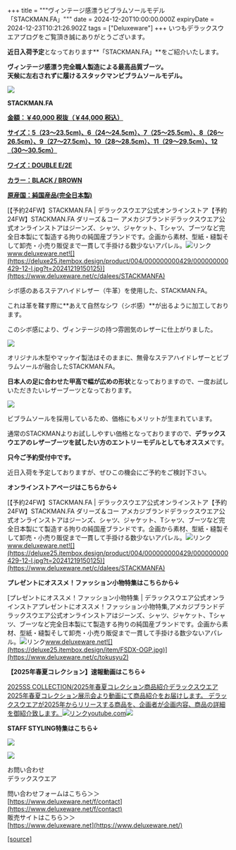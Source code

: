 +++
title = """ヴィンテージ感漂うビブラムソールモデル「STACKMAN.FA」"""
date = 2024-12-20T10:00:00.000Z
expiryDate = 2024-12-23T10:21:26.902Z
tags = ["Deluxeware"]
+++
いつもデラックスウエアブログをご覧頂き誠にありがとうございます。

**近日入荷予定**となっております**「STACKMAN.FA」**をご紹介いたします。

**ヴィンテージ感漂う完全職人製造による最高品質ブーツ。  
天候に左右されずに履けるスタックマンビブラムソールモデル。**

[![](https://stat.ameba.jp/user_images/20241220/15/deluxeware/0e/32/j/o0800080015523604529.jpg)](https://stat.ameba.jp/user_images/20241220/15/deluxeware/0e/32/j/o0800080015523604529.jpg)

**STACKMAN.FA**

**[金額：￥40,000 税抜（￥44,000 税込）](https://www.deluxeware.net/c/dalees/STACKMANFA)**

**[サイズ：5（23～23.5cm)、6（24～24.5cm）、7（25～25.5cm）、8（26～26.5cm）、9（27～27.5cm）、10（28～28.5cm）、11（29～29.5cm）、12（30～30.5cm）](https://www.deluxeware.net/c/dalees/STACKMANFA)**

**[ワイズ：DOUBLE E/2E](https://www.deluxeware.net/c/dalees/STACKMANFA)**

**[カラー：BLACK / BROWN](https://www.deluxeware.net/c/dalees/STACKMANFA)**

**[原産国：純国産品(完全日本製)](https://www.deluxeware.net/c/dalees/STACKMANFA)**

[【予約24FW】STACKMAN.FA | デラックスウエア公式オンラインストア【予約24FW】STACKMAN.FA ダリーズ＆コー アメカジブランドデラックスウエア公式オンラインストアはジーンズ、シャツ、ジャケット、Tシャツ、ブーツなど完全日本製にて製造する拘りの純国産ブランドです。企画から素材、型紙・縫製そして卸売・小売り販促まで一貫して手掛ける数少ないアパレル。![リンク](https://c.stat100.ameba.jp/ameblo/symbols/v3.20.0/svg/gray/editor_link.svg)www.deluxeware.net![](https://deluxe25.itembox.design/product/004/000000000429/000000000429-12-l.jpg?t=20241219150125)](https://www.deluxeware.net/c/dalees/STACKMANFA)

シボ感のあるステアハイドレザー（牛革）を使用した、STACKMAN.FA。

これは革を鞣す際に**あえて自然なシワ（シボ感）**が出るように加工しております。

このシボ感により、ヴィンテージの持つ雰囲気のレザーに仕上がりました。

[![](https://stat.ameba.jp/user_images/20241220/16/deluxeware/26/df/j/o0800080015523610348.jpg)](https://stat.ameba.jp/user_images/20241220/16/deluxeware/26/df/j/o0800080015523610348.jpg)

オリジナル木型やマッケイ製法はそのままに、無骨なステアハイドレザーとビブラムソールが融合したSTACKMAN.FA。

**日本人の足に合わせた甲高で幅が広めの形状**となっておりますので、一度お試しいただきたいレザーブーツとなっております。

[![](https://stat.ameba.jp/user_images/20241213/16/deluxeware/3a/2a/j/o0800080015521024765.jpg)](https://stat.ameba.jp/user_images/20241213/16/deluxeware/3a/2a/j/o0800080015521024765.jpg)

ビブラムソールを採用しているため、価格にもメリットが生まれています。

通常のSTACKMANよりお試ししやすい価格となっておりますので、**デラックスウエアのレザーブーツを試したい方のエントリーモデルとしてもオススメ**です。

**只今ご予約受付中です。**

近日入荷を予定しておりますが、ぜひこの機会にご予約をご検討下さい。

**オンラインストアページはこちらから↓**

[【予約24FW】STACKMAN.FA | デラックスウエア公式オンラインストア【予約24FW】STACKMAN.FA ダリーズ＆コー アメカジブランドデラックスウエア公式オンラインストアはジーンズ、シャツ、ジャケット、Tシャツ、ブーツなど完全日本製にて製造する拘りの純国産ブランドです。企画から素材、型紙・縫製そして卸売・小売り販促まで一貫して手掛ける数少ないアパレル。![リンク](https://c.stat100.ameba.jp/ameblo/symbols/v3.20.0/svg/gray/editor_link.svg)www.deluxeware.net![](https://deluxe25.itembox.design/product/004/000000000429/000000000429-12-l.jpg?t=20241219150125)](https://www.deluxeware.net/c/dalees/STACKMANFA)

**プレゼントにオススメ！ファッション小物特集はこちらから↓**

[プレゼントにオススメ！ファッション小物特集 | デラックスウエア公式オンラインストアプレゼントにオススメ！ファッション小物特集,アメカジブランドデラックスウエア公式オンラインストアはジーンズ、シャツ、ジャケット、Tシャツ、ブーツなど完全日本製にて製造する拘りの純国産ブランドです。企画から素材、型紙・縫製そして卸売・小売り販促まで一貫して手掛ける数少ないアパレル。![リンク](https://c.stat100.ameba.jp/ameblo/symbols/v3.20.0/svg/gray/editor_link.svg)www.deluxeware.net![](https://deluxe25.itembox.design/item/FSDX-OGP.jpg)](https://www.deluxeware.net/c/tokusyu2)

**【2025年春夏コレクション】速報動画はこちら↓**

[2025SS COLLECTION/2025年春夏コレクション商品紹介デラックスウエア2025年春夏コレクション展示会より動画にて商品紹介をお届けします。 デラックスウエアが2025年からリリースする商品を、企画者が企画内容、商品の詳細を御紹介致します。![リンク](https://c.stat100.ameba.jp/ameblo/symbols/v3.20.0/svg/gray/editor_link.svg)youtube.com![](https://i.ytimg.com/vi/A71qJSd2lh4/hqdefault.jpg?sqp=-oaymwEXCOADEI4CSFryq4qpAwkIARUAAIhCGAE=&rs=AOn4CLAjvDtZHCLmch_wfz5qqtOMUoi28A&days_since_epoch=20077)](https://youtube.com/playlist?list=PLmcuUjZ67rhnclr762_W-zDg7FyyrNvqF&si=_5X7JkhDzYdXA7c9)

**STAFF STYLING特集はこちら↓**

[![](https://stat.ameba.jp/user_images/20241205/11/deluxeware/42/a2/j/o1200050015517935293.jpg?caw=800)](https://www.deluxeware.net/f/styling)

[![](https://stat.ameba.jp/user_images/20240315/15/deluxeware/04/7f/j/o0800026015413271803.jpg?caw=800)](https://www.instagram.com/deluxeware/?hl=ja)

お問い合わせ  
デラックスウエア

問い合わせフォームはこちら＞＞  
[https://www.deluxeware.net/f/contact](https://www.deluxeware.net/f/contact)  
販売サイトはこちら＞＞  
[https://www.deluxeware.net](https://www.deluxeware.net/)

[[source]](https://ameblo.jp/deluxeware/entry-12879358145.html)
